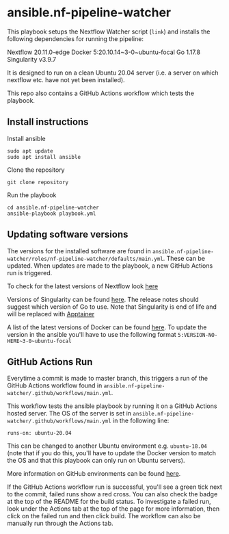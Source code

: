 # ansible.nf-pipeline-watcher

This playbook setups the Nextflow Watcher script (`link`) and installs the following dependencies for running the pipeline:

Nextflow 20.11.0-edge
Docker 5:20.10.14~3-0~ubuntu-focal
Go 1.17.8
Singularity v3.9.7

It is designed to run on a clean Ubuntu 20.04 server (i.e. a server on which nextflow etc. have not yet been installed).

This repo also contains a GitHub Actions workflow which tests the playbook.

## Install instructions

Install ansible

```
sudo apt update
sudo apt install ansible
```

Clone the repository

```
git clone repository
```

Run the playbook

```
cd ansible.nf-pipeline-watcher
ansible-playbook playbook.yml
```

## Updating software versions
The versions for the installed software are found in `ansible.nf-pipeline-watcher/roles/nf-pipeline-watcher/defaults/main.yml`. 
These can be updated. When updates are made to the playbook, a new GitHub Actions run is triggered.

To check for the latest versions of Nextflow look [here](https://github.com/nextflow-io/nextflow/releases)

Versions of Singularity can be found [here](https://github.com/sylabs/singularity/releases). 
The release notes should suggest which version of Go to use.
Note that Singularity is end of life and will be replaced with [Apptainer](https://github.com/apptainer/apptainer)

A list of the latest versions of Docker can be found [here](https://docs.docker.com/engine/release-notes/). 
To update the version in the ansible you'll have to use the following format `5:VERSION-NO-HERE~3-0~ubuntu-focal`


## GitHub Actions Run
Everytime a commit is made to master branch, this triggers a run of the GitHub Actions workflow found in 
`ansible.nf-pipeline-watcher/.github/workflows/main.yml`.

This workflow tests the ansible playbook by running it on a GitHub Actions hosted server. The OS of the server is set in `ansible.nf-pipeline-watcher/.github/workflows/main.yml` in the following line:

```
runs-on: ubuntu-20.04
```

This can be changed to another Ubuntu environment e.g. `ubuntu-18.04` (note that if you do this, you'll have to update the Docker version to match the OS
and that this playbook can only run on Ubuntu servers). 

More information on GitHub environments can be found [here](https://github.com/actions/virtual-environments).

If the GitHub Actions workflow run is successful, you'll see a green tick next to the commit, failed runs show a red cross.
You can also check the badge at the top of the README for the build status.
To investigate a failed run, look under the Actions tab at the top of the page for more information, 
then click on the failed run and then click build.
The workflow can also be manually run through the Actions tab.